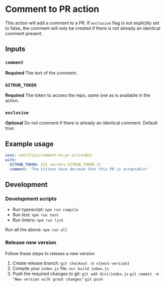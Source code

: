 # Comment to PR action

This action will add a comment to a PR. If `exclusive` flag is not explicitly set to false, the comment will only be created if there is not already an identical comment present.

## Inputs

### `comment`

**Required** The text of the comment.

### `GITHUB_TOKEN`

**Required** The token to access the repo, same one as is available in the action.

### `exclusive`

**Optional** Do not comment if there is already an identical comment. Default true.

## Example usage

```yaml
uses: smartlyio/comment-to-pr-action@v1
with:
  GITHUB_TOKEN: ${{ secrets.GITHUB_TOKEN }}
  comment: 'The kittens have decreed that this PR is acceptable!'
```
## Development

### Development scripts

- Run typescript: `npm run compile`
- Run test: `npm run test`
- Run linters: `npm run lint`

Run all the above: `npm run all`

### Release new version

Follow these steps to release a new version

1. Create release branch: `git checkout -b v{next-version}`
2. Compile your `index.js` file. `ncc build index.js`
3. Push the required changes to git:
    `git add dist/index.js`
    `git commit -m "New version with great changes"`
    `git push`
